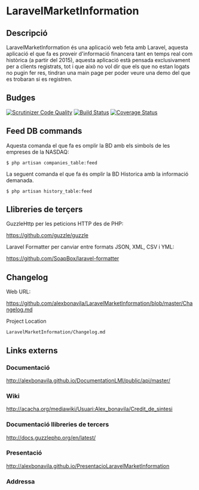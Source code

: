 # LaravelMarketInformation
## Descripció
LaravelMarketInformation és una aplicació web feta amb Laravel, aquesta aplicació el que fa es proveir d'informació financera tant en temps real com històrica (a partir del 2015), aquesta aplicació està pensada exclusivament per a clients registrats, tot i que això no vol dir que els que no estan logats no pugin fer res, tindran una main page per poder veure una demo del que es trobaran si es registren.
## Budges
[![Scrutinizer Code Quality](https://scrutinizer-ci.com/g/alexbonavila/LaravelMarketInformation/badges/quality-score.png?b=master)](https://scrutinizer-ci.com/g/alexbonavila/LaravelMarketInformation/?branch=master) [![Build Status](https://travis-ci.org/alexbonavila/LaravelMarketInformation.svg?branch=master)](https://travis-ci.org/alexbonavila/LaravelMarketInformation) [![Coverage Status](https://coveralls.io/repos/github/alexbonavila/LaravelMarketInformation/badge.svg?branch=master)](https://coveralls.io/github/alexbonavila/LaravelMarketInformation?branch=master)
## Feed DB commands
Aquesta comanda el que fa es omplir la BD amb els simbols de les empreses de la NASDAQ:

`$ php artisan companies_table:feed`

La seguent comanda el que fa és omplir la BD Historica amb la informació demanada.

`$ php artisan history_table:feed`


## Llibreries de terçers
GuzzleHttp per les peticions HTTP des de PHP:

https://github.com/guzzle/guzzle

Laravel Formatter per canviar entre formats JSON, XML, CSV i YML:

https://github.com/SoapBox/laravel-formatter
## Changelog
Web URL:

https://github.com/alexbonavila/LaravelMarketInformation/blob/master/Changelog.md

Project Location

`LaravelMarketInformation/Changelog.md`
## Links externs
### Documentació
http://alexbonavila.github.io/DocumentationLMI/public/api/master/
### Wiki
http://acacha.org/mediawiki/Usuari:Alex_bonavila/Credit_de_sintesi
### Documentació llibreries de tercers
http://docs.guzzlephp.org/en/latest/
### Presentació
http://alexbonavila.github.io/PresentacioLaravelMarketInformation
### Addressa
